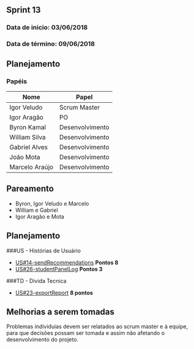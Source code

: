 ## Sprint 13

### Data de inicio: 03/06/2018

### Data de término: 09/06/2018

## Planejamento
### Papéis

|Nome|Papel|
|----|----|
|Igor Veludo|Scrum Master|
|Igor Aragão|PO|
|Byron Kamal|Desenvolvimento|
|William Silva|Desenvolvimento|
|Gabriel Alves|Desenvolvimento|
|João Mota|Desenvolvimento|
|Marcelo Araújo|Desenvolvimento|

## Pareamento
<ul>
<li>Byron, Igor Veludo e Marcelo</li>
<li>William e Gabriel</li>
<li>Igor Aragão e Mota</li>
</ul>

## Planejamento

###US - Histórias de Usuário
- [US#14-sendRecommendations](https://github.com/fga-gpp-mds/2018.1-IncluCare_API/issues/22) **Pontos 8**
- [US#26-studentPanelLog](https://github.com/fga-gpp-mds/2018.1-IncluCare_API/issues/102) **Pontos 3**

###TD - Divida Tecnica
- [US#23-exportReport](https://github.com/fga-gpp-mds/2018.1-IncluCare_API/issues/93) **8 pontos**

## Melhorias a serem tomadas
Problemas individuias devem ser relatados ao scrum master e à equipe, para que decisões possam ser tomada e assim não afetando o desenvolvimento do projeto.
